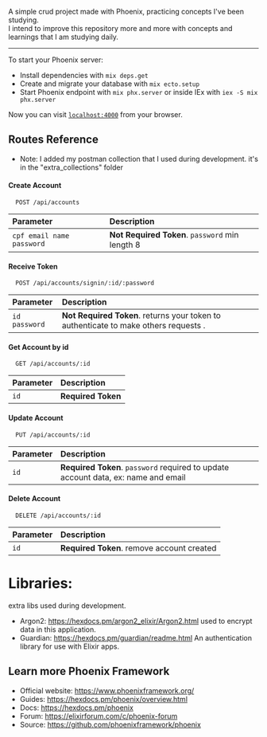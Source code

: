  A simple crud project made with Phoenix, practicing concepts I've been studying. <br>
 I intend to improve this repository more and more with concepts and learnings that I am studying daily.

<hr>
To start your Phoenix server:

  * Install dependencies with `mix deps.get`
  * Create and migrate your database with `mix ecto.setup`
  * Start Phoenix endpoint with `mix phx.server` or inside IEx with `iex -S mix phx.server`

Now you can visit [`localhost:4000`](http://localhost:4000) from your browser.


## Routes Reference
- Note: I added my postman collection that I used during development. it's in the "extra_collections" folder

#### Create Account

```http
  POST /api/accounts
```

| Parameter | Description |
| :-------- | :------- |
| `cpf email name password ` | **Not Required Token**. `password` min length 8 |

#### Receive Token

```http
  POST /api/accounts/signin/:id/:password
```
| Parameter | Description |
| :-------- | :------- |
| `id`  `password` | **Not Required Token**. returns your token to authenticate to make others requests . |


#### Get Account by id
```http
  GET /api/accounts/:id
```

| Parameter | Description |
| :-------- | :------- |
| `id` | **Required Token** |

#### Update Account 
```http
  PUT /api/accounts/:id
```

| Parameter | Description |
| :-------- | :------- |
| `id` | **Required Token**. `password` required to update account data, ex: name and email |



#### Delete Account 
```http
  DELETE /api/accounts/:id
```

| Parameter | Description |
| :-------- | :------- |
| `id` | **Required Token**. remove account created|


# Libraries:
extra libs used during development.

* Argon2: https://hexdocs.pm/argon2_elixir/Argon2.html  used to encrypt data in this application.
* Guardian: https://hexdocs.pm/guardian/readme.html  An authentication library for use with Elixir apps.

## Learn more Phoenix Framework

  * Official website: https://www.phoenixframework.org/
  * Guides: https://hexdocs.pm/phoenix/overview.html
  * Docs: https://hexdocs.pm/phoenix
  * Forum: https://elixirforum.com/c/phoenix-forum
  * Source: https://github.com/phoenixframework/phoenix

